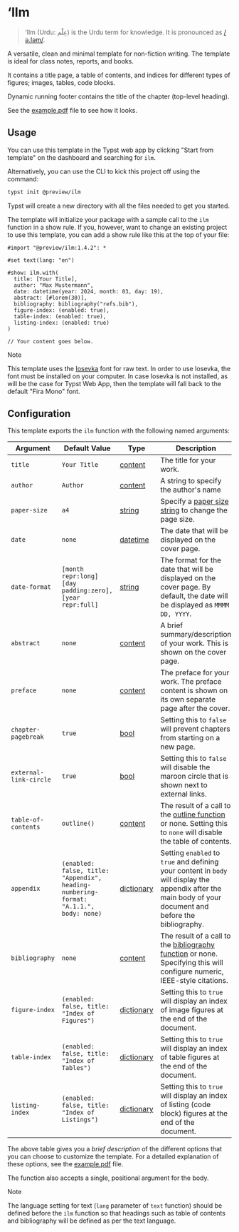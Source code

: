 # ‘Ilm

> ‘Ilm (Urdu: عِلْم) is the Urdu term for knowledge. It is pronounced as [/ə.ləm/](https://en.wiktionary.org/wiki/%D8%B9%D9%84%D9%85#Urdu).

A versatile, clean and minimal template for non-fiction writing. The template is ideal for
class notes, reports, and books.

It contains a title page, a table of contents, and indices for different types of figures;
images, tables, code blocks.

Dynamic running footer contains the title of the chapter (top-level heading).

See the [example.pdf](https://github.com/talal/ilm/blob/main/example.pdf) file to see how it looks.

## Usage

You can use this template in the Typst web app by clicking "Start from template" on the
dashboard and searching for `ilm`.

Alternatively, you can use the CLI to kick this project off using the command:

```sh
typst init @preview/ilm
```

Typst will create a new directory with all the files needed to get you started.

The template will initialize your package with a sample call to the `ilm` function in a
show rule. If you, however, want to change an existing project to use this template, you
can add a show rule like this at the top of your file:

```typ
#import "@preview/ilm:1.4.2": *

#set text(lang: "en")

#show: ilm.with(
  title: [Your Title],
  author: "Max Mustermann",
  date: datetime(year: 2024, month: 03, day: 19),
  abstract: [#lorem(30)],
  bibliography: bibliography("refs.bib"),
  figure-index: (enabled: true),
  table-index: (enabled: true),
  listing-index: (enabled: true)
)

// Your content goes below.
```

> [!NOTE]
> This template uses the [Iosevka] font for raw text. In order to use Iosevka,
> the font must be installed on your computer. In case Iosevka is not installed, as will be
> the case for Typst Web App, then the template will fall back to the default "Fira Mono"
> font.

## Configuration

This template exports the `ilm` function with the following named arguments:

| Argument | Default Value | Type | Description |
| --- | --- | --- | --- |
| `title` | `Your Title` | [content] | The title for your work. |
| `author` | `Author` | [content] | A string to specify the author's name |
| `paper-size` | `a4` | [string] | Specify a [paper size string] to change the page size. |
| `date` | `none` | [datetime] | The date that will be displayed on the cover page. |
| `date-format` | `[month repr:long] [day padding:zero], [year repr:full]` | [string] | The format for the date that will be displayed on the cover page. By default, the date will be displayed as `MMMM DD, YYYY`. |
| `abstract` | `none` | [content] | A brief summary/description of your work. This is shown on the cover page. |
| `preface` | `none` | [content] | The preface for your work. The preface content is shown on its own separate page after the cover. |
| `chapter-pagebreak` | `true` | [bool] | Setting this to `false` will prevent chapters from starting on a new page. |
| `external-link-circle` | `true` | [bool] | Setting this to `false` will disable the maroon circle that is shown next to external links. |
| `table-of-contents` | `outline()` | [content] | The result of a call to the [outline function][outline] or none. Setting this to `none` will disable the table of contents. |
| `appendix` | `(enabled: false, title: "Appendix", heading-numbering-format: "A.1.1.", body: none)` | [dictionary] | Setting `enabled` to `true` and defining your content in `body` will display the appendix after the main body of your document and before the bibliography. |
| `bibliography` | `none` | [content] | The result of a call to the [bibliography function][bibliography] or none. Specifying this will configure numeric, IEEE-style citations. |
| `figure-index` | `(enabled: false, title: "Index of Figures")` | [dictionary] | Setting this to `true` will display an index of image figures at the end of the document. |
| `table-index` | `(enabled: false, title: "Index of Tables")` | [dictionary] | Setting this to `true` will display an index of table figures at the end of the document. |
| `listing-index` | `(enabled: false, title: "Index of Listings")` | [dictionary] | Setting this to `true` will display an index of listing (code block) figures at the end of the document. |

The above table gives you a _brief description_ of the different options that you can
choose to customize the template. For a detailed explanation of these options, see the
[example.pdf](https://github.com/talal/ilm/blob/main/example.pdf) file.

The function also accepts a single, positional argument for the body.

> [!NOTE]
> The language setting for text (`lang` parameter of `text` function) should be
> defined before the `ilm` function so that headings such as table of contents and
> bibliography will be defined as per the text language.

[iosevka]: https://typeof.net/Iosevka/
[bibliography]: https://typst.app/docs/reference/model/bibliography/
[outline]: https://typst.app/docs/reference/model/outline/
[bool]: https://typst.app/docs/reference/foundations/bool/
[content]: https://typst.app/docs/reference/foundations/content/
[datetime]: https://typst.app/docs/reference/foundations/datetime/
[dictionary]: https://typst.app/docs/reference/foundations/dictionary/
[paper size string]: https://typst.app/docs/reference/layout/page#parameters-paper
[string]: https://typst.app/docs/reference/foundations/str/
